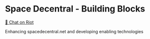 # Space Decentral - Building Blocks
[💬 Chat on Riot](https://riot.im/app/#/room/#spacedecentral-buildingblocks:matrix.org)

Enhancing spacedecentral.net and developing enabling technologies
